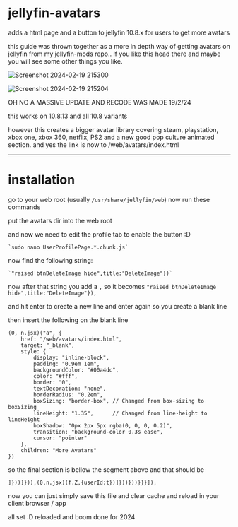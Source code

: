 # jellyfin-avatars
adds a html page and a button to jellyfin 10.8.x for users to get more avatars

this guide was thrown together as a more in depth way of getting avatars on jellyfin from my jellyfin-mods repo.. if you like this head there and maybe you will see some other things you like. 

![Screenshot 2024-02-19 215300](https://github.com/BobHasNoSoul/jellyfin-avatars/assets/23018412/e641792f-f408-4834-a5b1-c77d5e9a17d4)

![Screenshot 2024-02-19 215204](https://github.com/BobHasNoSoul/jellyfin-avatars/assets/23018412/339d0f5b-ca10-4a47-9fce-baf6345cf465)

OH NO A MASSIVE UPDATE AND RECODE WAS MADE 19/2/24 

this works on 10.8.13 and all 10.8 variants

however this creates a bigger avatar library covering steam, playstation, xbox one, xbox 360, netflix, PS2 and a new good pop culture animated section. and yes the link is now to /web/avatars/index.html 

---

# installation
go to your web root (usually `/usr/share/jellyfin/web`) now run these commands

put the avatars dir into the web root 

and now we need to edit the profile tab to enable the button :D 

    `sudo nano UserProfilePage.*.chunk.js`

now find the following string:

    `"raised btnDeleteImage hide",title:"DeleteImage"})`

now after that string you add a `,` so it becomes `"raised btnDeleteImage hide",title:"DeleteImage"}),`

and hit enter to create a new line and enter again so you create a blank line 

then insert the following on the blank line

````
(0, n.jsx)("a", {
    href: "/web/avatars/index.html",
    target: "_blank",
    style: {
        display: "inline-block",
        padding: "0.9em 1em",
        backgroundColor: "#00a4dc",
        color: "#fff",
        border: "0",
        textDecoration: "none",
        borderRadius: "0.2em",
        boxSizing: "border-box", // Changed from box-sizing to boxSizing
        lineHeight: "1.35",      // Changed from line-height to lineHeight
        boxShadow: "0px 2px 5px rgba(0, 0, 0, 0.2)",
        transition: "background-color 0.3s ease",
        cursor: "pointer"
    },
    children: "More Avatars"
})
````
so the final section is bellow the segment above and that should be 

`]}))]})),(0,n.jsx)(f.Z,{userId:t})]}))}))}}}]);`

now you can just simply save this file and clear cache and reload in your client browser / app

all set :D reloaded and boom done for 2024
